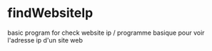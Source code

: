 # findWebsiteIp
basic program for check website ip / programme basique pour voir l'adresse ip d'un site web
